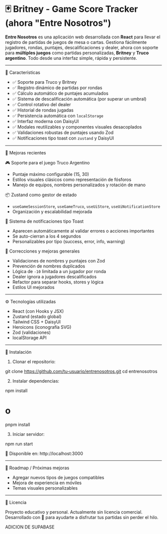 
# 🃏 Britney - Game Score Tracker (ahora "Entre Nosotros")

**Entre Nosotros** es una aplicación web desarrollada con **React** para llevar el registro de partidas de juegos de mesa o cartas. Gestiona fácilmente jugadores, rondas, puntajes, descalificaciones y dealer, ahora con soporte para **múltiples juegos** como partidas personalizadas, **Britney** y **Truco argentino**. Todo desde una interfaz simple, rápida y persistente.

---

🚀 Características

- ✅ Soporte para Truco y Britney
- ✅ Registro dinámico de partidas por rondas
- ✅ Cálculo automático de puntajes acumulados
- ✅ Sistema de descalificación automática (por superar un umbral)
- ✅ Control rotativo del dealer
- ✅ Historial de rondas jugadas
- ✅ Persistencia automática con `localStorage`
- ✅ Interfaz moderna con DaisyUI
- ✅ Modales reutilizables y componentes visuales desacoplados
- ✅ Validaciones robustas de puntajes usando Zod
- ✅ Notificaciones tipo toast con `zustand` y DaisyUI

---

🧠 Mejoras recientes

🎮 Soporte para el juego Truco Argentino

- Puntaje máximo configurable (15, 30)
- Estilos visuales clásicos como representación de fósforos
- Manejo de equipos, nombres personalizados y rotación de mano

📦 Zustand como gestor de estado

- `useGameSessionStore`, `useGameTruco`, `useUiStore`, `useUiNotificationStore`
- Organización y escalabilidad mejorada

🔔 Sistema de notificaciones tipo Toast

- Aparecen automáticamente al validar errores o acciones importantes
- Se auto-cierran a los 4 segundos
- Personalizables por tipo (success, error, info, warning)

🔧 Correcciones y mejoras generales

- Validaciones de nombres y puntajes con Zod
- Prevención de nombres duplicados
- Lógica de `-10` limitada a un jugador por ronda
- Dealer ignora a jugadores descalificados
- Refactor para separar hooks, stores y lógica
- Estilos UI mejorados

---

⚙️ Tecnologías utilizadas

- React (con Hooks y JSX)
- Zustand (estado global)
- Tailwind CSS + DaisyUI
- Heroicons (iconografía SVG)
- Zod (validaciones)
- localStorage API

---

🧪 Instalación

1. Clonar el repositorio:

git clone https://github.com/tu-usuario/entrenosotros.git
cd entrenosotros

2. Instalar dependencias:

npm install
# o
pnpm install

3. Iniciar servidor:

npm run start

📍 Disponible en: http://localhost:3000

---

🔮 Roadmap / Próximas mejoras

- Agregar nuevos tipos de juegos compatibles
- Mejora de experiencia en móviles
- Temas visuales personalizables

---

📄 Licencia

Proyecto educativo y personal.
Actualmente sin licencia comercial.
Desarrollado con 💙 para ayudarte a disfrutar tus partidas sin perder el hilo.


ADICION DE SUPABASE